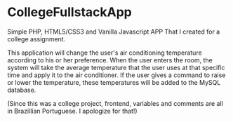 # CollegeFullstackApp
Simple PHP, HTML5/CSS3 and Vanilla Javascript APP That I created for a college assignment.

This application will change the user's air conditioning temperature according to his or her preference. When the user enters the room, the system will take the average temperature that the user uses at that specific time and apply it to the air conditioner. If the user gives a command to raise or lower the temperature, these temperatures will be added to the MySQL database.

(Since this was a college project, frontend, variables and comments are all in Brazillian Portuguese. I apologize for that!)
